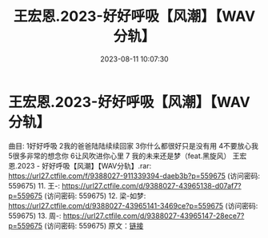 ﻿---
title: 王宏恩.2023-好好呼吸【风潮】【WAV分轨】
date: 2023-08-11 10:07:30
categories: WAV车载音乐、镜像
tags: 华语中文
---
# 王宏恩.2023-好好呼吸【风潮】【WAV分轨】

曲目:
1好好呼吸
2我的爸爸陆陆续续回家
3你什么都很好只是没有用
4不要放心我
5很多非常的想念你
6让风吹进你心里
7 我的未来还是梦（feat.黑旋风）
王宏恩.2023 - 好好呼吸【风潮】【WAV分轨】.rar: https://url27.ctfile.com/f/9388027-911339394-daeb3b?p=559675
(访问密码: 559675)
11. 王-: https://url27.ctfile.com/d/9388027-43965138-d07af7?p=559675
(访问密码: 559675)
12. 梁-如梦: https://url27.ctfile.com/d/9388027-43965141-3469ce?p=559675
(访问密码: 559675)
13. 周-: https://url27.ctfile.com/d/9388027-43965147-28ece7?p=559675
(访问密码: 559675)
原文：[链接](https://blog.sina.com.cn/s/blog_1647c7e760103131o.html)